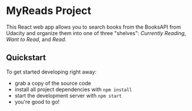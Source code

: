 # MyReads Project

This React web app allows you to search books from the BooksAPI from Udacity and organize them
into one of three "shelves": _Currently Reading_, _Want to Read_, and _Read_.

## Quickstart

To get started developing right away:

* grab a copy of the source code
* install all project dependencies with `npm install`
* start the development server with `npm start`
* you're good to go!
